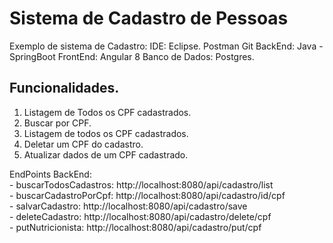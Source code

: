 Sistema de Cadastro de Pessoas
===================

Exemplo de sistema de Cadastro:
IDE: Eclipse.
Postman
Git
BackEnd: Java - SpringBoot
FrontEnd: Angular 8
Banco de Dados: Postgres.

## Funcionalidades.
1.  Listagem de Todos os CPF cadastrados.
2.	Buscar por CPF.
3.	Listagem de todos os CPF cadastrados.
4.	Deletar um CPF do cadastro.
5.	Atualizar dados de um CPF cadastrado.
  
  EndPoints BackEnd:<br>
	- buscarTodosCadastros: http://localhost:8080/api/cadastro/list <br>
	- buscarCadastroPorCpf: http://localhost:8080/api/cadastro/id/cpf<Br>
	- salvarCadastro: http://localhost:8080/api/cadastro/save<br>
	- deleteCadastro: http://localhost:8080/api/cadastro/delete/cpf<br>
	- putNutricionista: http://localhost:8080/api/cadastro/put/cpf<br>
